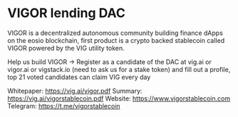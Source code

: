 # VIGOR lending DAC

VIGOR is a decentralized autonomous community building finance dApps on the eosio blockchain, first product is a crypto backed stablecoin called VIGOR powered by the VIG utility token.

Help us build VIGOR -> Register as a candidate of the DAC at vig.ai or vigor.ai or vigstack.io (need to ask us for a stake token) and fill out a profile, top 21 voted candidates can claim VIG every day

Whitepaper: https://vig.ai/vigor.pdf
Summary: https://vig.ai/vigorstablecoin.pdf
Website: https://www.vigorstablecoin.com
Telegram: https://t.me/vigorstablecoin

